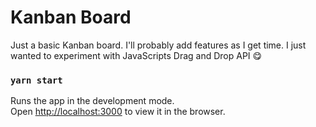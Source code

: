 # Kanban Board

Just a basic Kanban board. I'll probably add features as I get time.
I just wanted to experiment with JavaScripts Drag and Drop API 😋

### `yarn start`

Runs the app in the development mode.\
Open [http://localhost:3000](http://localhost:3000) to view it in the browser.
